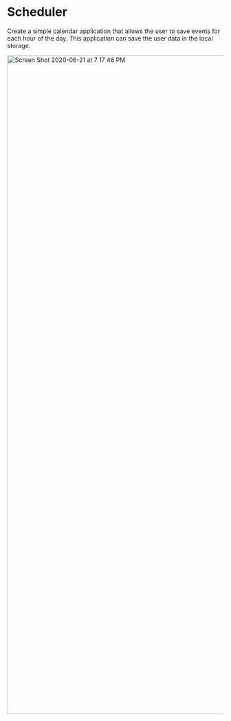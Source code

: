# Scheduler

Create a simple calendar application that allows the user to save events for each hour of the day. This application can save the user data in the local storage. 

<img width="1532" alt="Screen Shot 2020-06-21 at 7 17 46 PM" src="https://user-images.githubusercontent.com/3277722/85242937-3671ab80-b3f5-11ea-8ed7-6cf45a298dc9.png">
